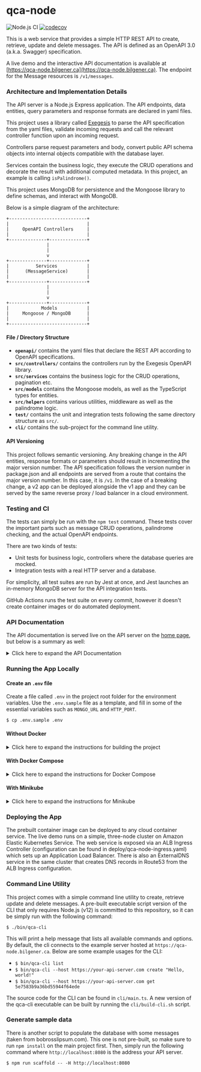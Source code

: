 # qca-node

![Node.js CI](https://github.com/oguzbilgener/qca-node/workflows/Node.js%20CI/badge.svg) [![codecov](https://codecov.io/gh/oguzbilgener/qca-node/branch/master/graph/badge.svg)](https://codecov.io/gh/oguzbilgener/qca-node)

This is a web service that provides a simple HTTP REST API to create, retrieve, update and delete messages. The API is defined as an OpenAPI 3.0 (a.k.a. Swagger) specification.

A live demo and the interactive API documentation is available at [https://qca-node.bilgener.ca](https://qca-node.bilgener.ca). The endpoint for the Message resources is `/v1/messages`.

### Architecture and Implementation Details

The API server is a Node.js Express application. The API endpoints, data entities, query parameters and response formats are declared in yaml files.

This project uses a library called [Exegesis](https://github.com/exegesis-js/exegesis) to parse the API specification from the yaml files, validate incoming requests and call the relevant controller function upon an incoming request.

Controllers parse request parameters and body, convert public API schema objects into internal objects compatible with the database layer.

Services contain the business logic, they execute the CRUD operations and decorate the result with additional computed metadata. In this project, an example is calling `isPalindrome()`.

This project uses MongoDB for persistence and the Mongoose library to define schemas, and interact with MongoDB.

Below is a simple diagram of the architecture:

```
+-----------------------------+
|                             |
|     OpenAPI Controllers     |
|                             |
+--------------+--------------+
               |
               |
               v
+--------------+--------------+
|          Services           |
|      (MessageService)       |
|                             |
+--------------+--------------+
               |
               |
               v
+--------------+--------------+
|            Models           |
|     Mongoose / MongoDB      |
|                             |
+-----------------------------+
```

#### File / Directory Structure

- **`openapi/`** contains the yaml files that declare the REST API according to OpenAPI specifications.
- **`src/controllers/`** contains the controllers run by the Exegesis OpenAPI library.
- **`src/services`** contains the business logic for the CRUD operations, pagination etc.
- **`src/models`** contains the Mongoose models, as well as the TypeScript types for entities.
- **`src/helpers`** contains various utilities, middleware as well as the palindrome logic.
- **`test/`** contains the unit and integration tests following the same directory structure as `src/`.
- **`cli/`** contains the sub-project for the command line utility.

#### API Versioning

This project follows semantic versioning. Any breaking change in the API entities, response formats or parameters should result in incrementing the major version number.
The API specification follows the version number in package.json and all endpoints are served from a route that contains the major version number. In this case, it is `/v1`. In the case of a breaking change, a v2 app can be deployed alongside the v1 app and they can be served by the same reverse proxy / load balancer in a cloud environment.

### Testing and CI

The tests can simply be run with the `npm test` command. These tests cover the important parts such as message CRUD operations, palindrome checking, and the actual OpenAPI endpoints.

There are two kinds of tests:

- Unit tests for business logic, controllers where the database queries are mocked.
- Integration tests with a real HTTP server and a database.

For simplicity, all test suites are run by Jest at once, and Jest launches an in-memory MongoDB server for the API integration tests.

GitHub Actions runs the test suite on every commit, however it doesn't create container images or do automated deployment.

### API Documentation

The API documentation is served live on the API server on the [home page](https://qca-node.bilgener.ca), but below is a summary as well:

<details><summary>Click here to expand the API Documentation</summary>

#### `GET /v1/messages`

Retrieve a list of messages, sorted in the descending order for the creation
date. In order to load the next page, provide the `afterId` query string parameter.
Returns a list of messages, paginated. You can load up to 1000 messages at once with the `limit` query string parameter.

Sample Response body with 1 item:

```json
{
  "lastId": "5e6e5461a712d52c732f7162",
  "hasMore": false,
  "items": [
    {
      "id": "5e6d938fbe47ac3a186940d9",
      "content": "Hello world!",
      "createdAt": "2020-03-14T21:00:00Z",
      "updatedAt": "2020-03-15T14:42:00Z",
      "palindrome": false
    }
  ]
}
```

In order to load the next page, make a request like `GET /v1/messages?afterId=5e6e5461a712d52c732f7162`.

#### `GET /v1/messages/{id}`

Retrieve a message by ID.

Sample Response body:

```json
{
  "id": "5e6d938fbe47ac3a186940d9",
  "content": "Hello world!",
  "createdAt": "2020-03-14T21:00:00Z",
  "updatedAt": "2020-03-15T14:42:00Z",
  "palindrome": false
}
```

#### `POST /v1/messages`

Create a new message with a nonempty content.

Request body:

```json
{
  "content": "Hello world!"
}
```

Response body:

```json
{
  "id": "5e6d938fbe47ac3a186940d9",
  "content": "Hello world!",
  "createdAt": "2020-03-14T21:00:00Z",
  "updatedAt": "2020-03-15T14:42:00Z",
  "palindrome": false
}
```

#### `PUT /v1/messages/{id}`

Update a message content.

Request body:

```json
{
  "content": "Hello world! 2"
}
```

Response:

```json
{
  "id": "5e6d938fbe47ac3a186940d9",
  "content": "Hello world! 2",
  "createdAt": "2020-03-14T21:00:00Z",
  "updatedAt": "2020-03-15T14:42:00Z",
  "palindrome": false
}
```

#### `DELETE /v1/messages/{id}`

Delete a message.

Response is HTTP 204.

</details>

### Running the App Locally

#### Create an `.env` file

Create a file called `.env` in the project root folder for the environment variables. Use the `.env.sample` file as a template, and fill in some of the essential variables such as `MONGO_URL` and `HTTP_PORT`.

`$ cp .env.sample .env`

#### Without Docker

<details><summary>Click here to expand the instructions for building the project</summary>

##### Prerequisites:

- Node 12 on a recent Linux or Mac OS system. I haven't tried running this app on Windows, at all.
- A MongoDB server running a recent version with an exposed port available to the app running on the localhost.
- The `.env` file with an available port number and the full MongoDB connection URI.

##### Build and Run

- Install the runtime and build time dependencies with:

  `$ npm install`

- Build the server application, then run it:

  `$ npm run build && npm devstart`

This will run the web server until you terminate the process. The web server should now be available at `http://localhost:8080`, if your port number is 8080.

</details>

#### With Docker Compose

<details><summary>Click here to expand the instructions for Docker Compose</summary>

- Create your `.env` file. Make sure the hostname for the MongoDB is the service name declared in the `docker-compose.yaml` file (mongo) and the port number in the .env file matches the exposed port for the web app in the `docker-compose.yaml` file.

- Start the web app and the database container in the background:

`$ docker-compose up -d`

Your app now should be available at the port you picked, such as `http://localhost:8080`.

To stop the app and the database containers and destroy them, run:

`$ docker-compose down`

</details>

#### With Minikube

<details><summary>Click here to expand the instructions for Minikube</summary>

- Instead of the `.env` file, edit the `deploy/qca-node.yaml` file if necessary. (sorry)

- Deploy the web app and the MongoDB service to your Minikube cluster:

  `$ kubectl apply -f deploy/qca-node.yaml -f deploy/mongo.yaml`

This will download and deploy a prebuilt image of the application from Docker Hub.

- Expose the web app's HTTP interface to your local machine:

  `$ minikube service --url qca-node-np`

This should print the address of the service that is currently running, like `http://192.168.99.101:30780`.

</details>

### Deploying the App

The prebuilt container image can be deployed to any cloud container service. The live demo runs on a simple, three-node cluster on Amazon Elastic Kubernetes Service. The web service is exposed via an ALB Ingress Controller (configuration can be found in deploy/qca-node-ingress.yaml) which sets up an Application Load Balancer. There is also an ExternalDNS service in the same cluster that creates DNS records in Route53 from the ALB Ingress configuration. 

### Command Line Utility

This project comes with a simple command line utility to create, retrieve update and delete messages. A pre-built executable script version of the CLI that only requires Node.js (v12) is committed to this repository, so it can be simply run with the following command:

`$ ./bin/qca-cli`

This will print a help message that lists all available commands and options. By default, the cli connects to the example server hosted at `https://qca-node.bilgener.ca`. Below are some example usages for the CLI:

- `$ bin/qca-cli list`
- `$ bin/qca-cli --host https://your-api-server.com create "Hello, world!"`
- `$ bin/qca-cli --host https://your-api-server.com get 5e7583b9a36bd55944f64ede`

The source code for the CLI can be found in `cli/main.ts`.
A new version of the qca-cli executable can be built by running the `cli/build-cli.sh` script.

### Generate sample data

There is another script to populate the database with some messages (taken from bobrosslipsum.com). This one is not pre-built, so make sure to run `npm install` on the main project first.
Then, simply run the following command where `http://localhost:8080` is the address your API server.

`$ npm run scaffold -- -H http://localhost:8080`
